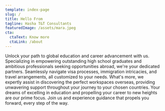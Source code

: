 ```yaml
---
template: index-page
slug: /
title: Hello From
tagline: Hasha T&T Consultants
featuredImage: /assets/mara.jpeg
cta:
  ctaText: Know more
  ctaLink: /about
---
```


Unlock your path to global education and career advancement with us. Specializing in empowering outstanding high school graduates and ambitious professionals seeking opportunities abroad, we're your dedicated partners. Seamlessly navigate visa processes, immigration intricacies, and travel arrangements, all customized to your needs. What's more, we expertly assist in discovering the perfect workspaces overseas, providing unwavering support throughout your journey to your chosen countries. Your dreams of excelling in education and propelling your career to new heights are our prime focus. Join us and experience guidance that propels you forward, every step of the way.
